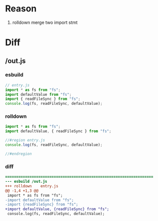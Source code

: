 # Reason
1. rolldown merge two import stmt
# Diff
## /out.js
### esbuild
```js
// entry.js
import * as fs from "fs";
import defaultValue from "fs";
import { readFileSync } from "fs";
console.log(fs, readFileSync, defaultValue);
```
### rolldown
```js
import * as fs from "fs";
import defaultValue, { readFileSync } from "fs";

//#region entry.js
console.log(fs, readFileSync, defaultValue);

//#endregion
```
### diff
```diff
===================================================================
--- esbuild	/out.js
+++ rolldown	entry.js
@@ -1,4 +1,3 @@
 import * as fs from "fs";
-import defaultValue from "fs";
-import {readFileSync} from "fs";
+import defaultValue, {readFileSync} from "fs";
 console.log(fs, readFileSync, defaultValue);

```